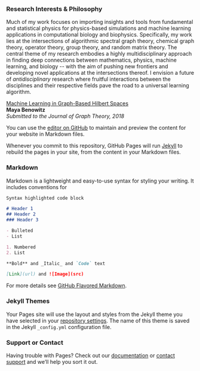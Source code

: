 ### Research Interests & Philosophy  

Much of my work focuses on importing insights and tools from fundamental and statistical physics for physics-based simulations and machine learning applications in computational biology and biophysics. Specifically, my work lies at the intersections of algorithmic spectral graph theory, chemical graph theory, operator theory, group theory, and random matrix theory. The central theme of my research embodies a highly multidisciplinary approach in finding deep connections between mathematics, physics, machine learning, and biology -- with the aim of pushing new frontiers and developing novel applications at the intersections thereof. I envision a future of _antidisciplinary_ research where fruitful interactions between the disciplines and their respective fields pave the road to a universal learning algorithm. 


[Machine Learning in Graph-Based Hilbert Spaces](https://static1.squarespace.com/static/5b6a93759772ae3555c31081/t/5be7b8beb8a0453fd322e717/1541912767242/_system_appendPDF_proof_hi.pdf)  
**Maya Benowitz**  
_Submitted to the Journal of Graph Theory, 2018_

You can use the [editor on GitHub](https://github.com/mayabenowitz/portfolio/edit/master/README.md) to maintain and preview the content for your website in Markdown files.

Whenever you commit to this repository, GitHub Pages will run [Jekyll](https://jekyllrb.com/) to rebuild the pages in your site, from the content in your Markdown files.

### Markdown

Markdown is a lightweight and easy-to-use syntax for styling your writing. It includes conventions for

```markdown
Syntax highlighted code block

# Header 1
## Header 2
### Header 3

- Bulleted
- List

1. Numbered
2. List

**Bold** and _Italic_ and `Code` text

[Link](url) and ![Image](src)
```

For more details see [GitHub Flavored Markdown](https://guides.github.com/features/mastering-markdown/).

### Jekyll Themes

Your Pages site will use the layout and styles from the Jekyll theme you have selected in your [repository settings](https://github.com/mayabenowitz/portfolio/settings). The name of this theme is saved in the Jekyll `_config.yml` configuration file.

### Support or Contact

Having trouble with Pages? Check out our [documentation](https://help.github.com/categories/github-pages-basics/) or [contact support](https://github.com/contact) and we’ll help you sort it out.
